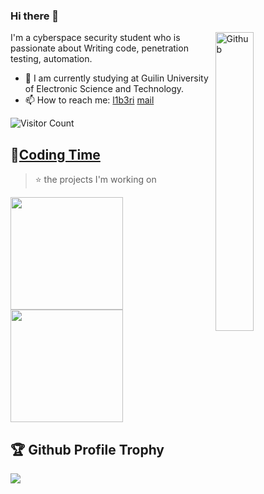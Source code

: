 ### Hi there 👋

<img width="35%" align="right" alt="Github" src="https://user-images.githubusercontent.com/48678280/88862734-4903af80-d201-11ea-968b-9c939d88a37c.gif" />

I'm a cyberspace security student who is passionate about Writing code, penetration testing, automation.

- 🔭 I am currently studying at Guilin University of Electronic Science and Technology.
- 📫 How to reach me: [l1b3ri](https://l1b3ri.github.io) [mail](244004036@qq.com)


![Visitor Count](https://profile-counter.glitch.me/l1b3ri/count.svg)

## 🌠[Coding Time]()
>⭐️ the projects I'm working on

<a href="https://github.com/l1b3ri">
  <img height="180em" src="https://github-readme-stats.vercel.app/api?username=l1b3ri&theme=buefy&show_icons=true" />
  <img height="180em" src="https://github-readme-stats.vercel.app/api/top-langs/?username=l1b3ri&theme=buefy&layout=compact" />
</a>




## 🏆 Github Profile Trophy
<img src="https://github-profile-trophy.vercel.app/?username=l1b3ri&column=8"/>
